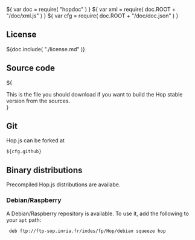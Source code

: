 ${ var doc = require( "hopdoc" ) }
${ var xml = require( doc.ROOT + "/doc/xml.js" ) }
${ var cfg = require( doc.ROOT + "/doc/doc.json" ) }

## License ##

${doc.include( "./license.md" )}

## Source code ##

${<div class="row">
  <div class="col-xs-9">
This is the file you should download if you want to build the Hop stable
version from the sources.
  </div>
  <div class="col-xs-3">
    <xml.downloadButton
       class="danger"
       title="Stable"
       icon="glyphicon-cloud-download"
       href=${cfg.urlbase + "/hop-" + cfg.version + ".tar.gz"}/>
  </div>
</div>}

## Git ##

Hop.js can be forked at

    ${cfg.github}


## Binary distributions ##

Precompiled Hop.js distributions are availabe.

### Debian/Raspberry ###

A Debian/Raspberry repository is available. To use it, add the following
to your `apt` path:

     deb ftp://ftp-sop.inria.fr/indes/fp/Hop/debian squeeze hop
